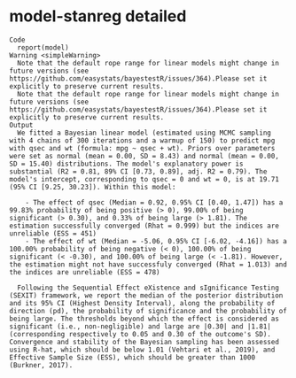 # model-stanreg detailed

    Code
      report(model)
    Warning <simpleWarning>
      Note that the default rope range for linear models might change in future versions (see https://github.com/easystats/bayestestR/issues/364).Please set it explicitly to preserve current results.
      Note that the default rope range for linear models might change in future versions (see https://github.com/easystats/bayestestR/issues/364).Please set it explicitly to preserve current results.
    Output
      We fitted a Bayesian linear model (estimated using MCMC sampling with 4 chains of 300 iterations and a warmup of 150) to predict mpg with qsec and wt (formula: mpg ~ qsec + wt). Priors over parameters were set as normal (mean = 0.00, SD = 8.43) and normal (mean = 0.00, SD = 15.40) distributions. The model's explanatory power is substantial (R2 = 0.81, 89% CI [0.73, 0.89], adj. R2 = 0.79). The model's intercept, corresponding to qsec = 0 and wt = 0, is at 19.71 (95% CI [9.25, 30.23]). Within this model:
      
        - The effect of qsec (Median = 0.92, 0.95% CI [0.40, 1.47]) has a 99.83% probability of being positive (> 0), 99.00% of being significant (> 0.30), and 0.33% of being large (> 1.81). The estimation successfully converged (Rhat = 0.999) but the indices are unreliable (ESS = 451)
        - The effect of wt (Median = -5.06, 0.95% CI [-6.02, -4.16]) has a 100.00% probability of being negative (< 0), 100.00% of being significant (< -0.30), and 100.00% of being large (< -1.81). However, the estimation might not have successfuly converged (Rhat = 1.013) and the indices are unreliable (ESS = 478)
      
      Following the Sequential Effect eXistence and sIgnificance Testing (SEXIT) framework, we report the median of the posterior distribution and its 95% CI (Highest Density Interval), along the probability of direction (pd), the probability of significance and the probability of being large. The thresholds beyond which the effect is considered as significant (i.e., non-negligible) and large are |0.30| and |1.81| (corresponding respectively to 0.05 and 0.30 of the outcome's SD). Convergence and stability of the Bayesian sampling has been assessed using R-hat, which should be below 1.01 (Vehtari et al., 2019), and Effective Sample Size (ESS), which should be greater than 1000 (Burkner, 2017).

